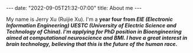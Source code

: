 
<head>
  </head>
<body>
---
date: "2022-09-05T21:32-07:00"
title: About me
---
<p>
    My name is Jerry Xu (Ruijie Xu). I'm a <strong>year four<student> from <em>EIE (Electronic Information Engineering)<em> UESTC (University of Electric Science and Technology of China). I'm applying for PhD position in Bioengineering aimed at computational neuroscience and BMI. I have a great interest in brain technology, believing that this is the future of the human race. 
    </p>
</body>
